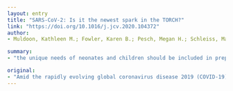 ```yaml
---
layout: entry
title: "SARS-CoV-2: Is it the newest spark in the TORCH?"
link: "https://doi.org/10.1016/j.jcv.2020.104372"
author:
- Muldoon, Kathleen M.; Fowler, Karen B.; Pesch, Megan H.; Schleiss, Mark R.

summary:
- "the unique needs of neonates and children should be included in preparedness and response plans. Fetuses and newborn infants may be uniquely vulnerable to the damaging consequences of congenitally- or perinatally-acquired SARS-CoV-2 infection. Data are limited about outcomes of COVID-19 disease during pregnancy. Research is of a high public health priority."

original:
- "Amid the rapidly evolving global coronavirus disease 2019 (COVID-19) pandemic that has already had profound effects on public health and medical infrastructure globally, many questions remain about its impact on child health. The unique needs of neonates and children, and their role in the spread of the virus (severe acute respiratory syndrome coronavirus 2 [SARS-CoV-2]) should be included in preparedness and response plans. Fetuses and newborn infants may be uniquely vulnerable to the damaging consequences of congenitally- or perinatally-acquired SARS-CoV-2 infection, but data are limited about outcomes of COVID-19 disease during pregnancy. Therefore, information on illnesses associated with other highly pathogenic coronaviruses (i.e., severe acute respiratory syndrome (SARS) and the Middle East respiratory syndrome [MERS]), as well as comparisons to common congenital infections, such as cytomegalovirus (CMV), are warranted. Research regarding the potential routes of acquisition of SARS-CoV-2 infection in the prenatal and perinatal setting is of a high public health priority. Vaccines targeting women of reproductive age, and in particular pregnant patients, should be evaluated in clinical trials and should include the endpoints of neonatal infection and disease."
---
```


